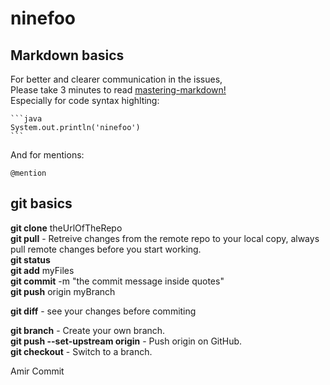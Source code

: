 # ninefoo

## Markdown basics

For better and clearer communication in the issues,  
Please take 3 minutes to read [mastering-markdown!](https://guides.github.com/features/mastering-markdown/)  
Especially for code syntax highlting:

    ```java
    System.out.println('ninefoo')
    ```

And for mentions:

    @mention

## git basics

<p>
<b>git clone</b> theUrlOfTheRepo <br>
<b>git pull</b>  - Retreive changes from the remote repo to your local copy, always pull remote changes before you start working. <br>
<b>git status</b>                 <br> 
<b>git add</b>  myFiles<br>
<b>git commit</b> -m "the commit message inside quotes"<br>
<b>git push</b> origin myBranch <br>

<b>git diff</b> - see your changes before commiting<br>

<b>git branch</b> - Create your own branch.<br>
<b>git push --set-upstream origin</b> - Push origin on GitHub.<br>
<b>git checkout</b> - Switch to a branch.<br>

</p>

Amir Commit